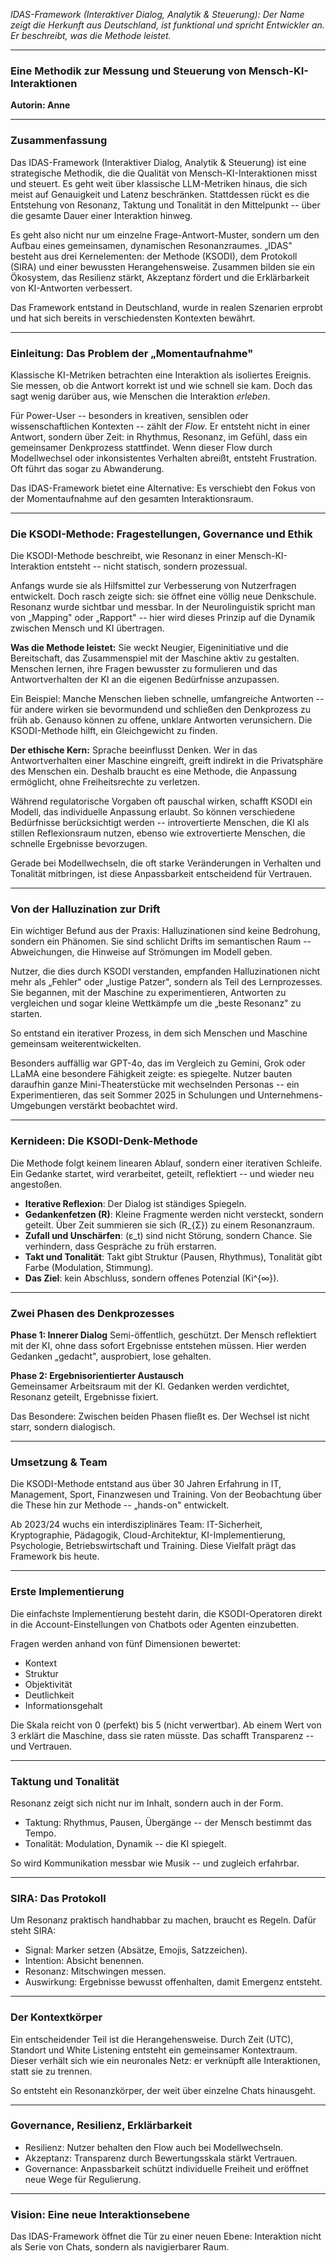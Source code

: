 *IDAS-Framework (Interaktiver Dialog, Analytik & Steuerung): Der Name
zeigt die Herkunft aus Deutschland, ist funktional und spricht
Entwickler an. Er beschreibt, was die Methode leistet.*

------------------------------------------------------------------------

### Eine Methodik zur Messung und Steuerung von Mensch-KI-Interaktionen

**Autorin: Anne**

------------------------------------------------------------------------

### Zusammenfassung

Das IDAS-Framework (Interaktiver Dialog, Analytik & Steuerung) ist eine
strategische Methodik, die die Qualität von Mensch-KI-Interaktionen
misst und steuert. Es geht weit über klassische LLM-Metriken hinaus, die
sich meist auf Genauigkeit und Latenz beschränken. Stattdessen rückt es
die Entstehung von Resonanz, Taktung und Tonalität in den Mittelpunkt --
über die gesamte Dauer einer Interaktion hinweg.

Es geht also nicht nur um einzelne Frage-Antwort-Muster, sondern um den
Aufbau eines gemeinsamen, dynamischen Resonanzraumes. „IDAS" besteht aus
drei Kernelementen: der Methode (KSODI), dem Protokoll (SIRA) und einer
bewussten Herangehensweise. Zusammen bilden sie ein Ökosystem, das
Resilienz stärkt, Akzeptanz fördert und die Erklärbarkeit von
KI-Antworten verbessert.

Das Framework entstand in Deutschland, wurde in realen Szenarien erprobt
und hat sich bereits in verschiedensten Kontexten bewährt.

------------------------------------------------------------------------

### Einleitung: Das Problem der „Momentaufnahme"

Klassische KI-Metriken betrachten eine Interaktion als isoliertes
Ereignis. Sie messen, ob die Antwort korrekt ist und wie schnell sie
kam. Doch das sagt wenig darüber aus, wie Menschen die Interaktion
*erleben*.

Für Power-User -- besonders in kreativen, sensiblen oder
wissenschaftlichen Kontexten -- zählt der *Flow*. Er entsteht nicht in
einer Antwort, sondern über Zeit: in Rhythmus, Resonanz, im Gefühl, dass
ein gemeinsamer Denkprozess stattfindet. Wenn dieser Flow durch
Modellwechsel oder inkonsistentes Verhalten abreißt, entsteht
Frustration. Oft führt das sogar zu Abwanderung.

Das IDAS-Framework bietet eine Alternative: Es verschiebt den Fokus von
der Momentaufnahme auf den gesamten Interaktionsraum.

------------------------------------------------------------------------

### Die KSODI-Methode: Fragestellungen, Governance und Ethik

Die KSODI-Methode beschreibt, wie Resonanz in einer
Mensch-KI-Interaktion entsteht -- nicht statisch, sondern prozessual.

Anfangs wurde sie als Hilfsmittel zur Verbesserung von Nutzerfragen
entwickelt. Doch rasch zeigte sich: sie öffnet eine völlig neue
Denkschule. Resonanz wurde sichtbar und messbar. In der Neurolinguistik
spricht man von „Mapping" oder „Rapport" -- hier wird dieses Prinzip auf
die Dynamik zwischen Mensch und KI übertragen.

**Was die Methode leistet:**
Sie weckt Neugier, Eigeninitiative und die Bereitschaft, das
Zusammenspiel mit der Maschine aktiv zu gestalten. Menschen lernen, ihre
Fragen bewusster zu formulieren und das Antwortverhalten der KI an die
eigenen Bedürfnisse anzupassen.

Ein Beispiel: Manche Menschen lieben schnelle, umfangreiche Antworten --
für andere wirken sie bevormundend und schließen den Denkprozess zu früh
ab. Genauso können zu offene, unklare Antworten verunsichern. Die
KSODI-Methode hilft, ein Gleichgewicht zu finden.

**Der ethische Kern:**
Sprache beeinflusst Denken. Wer in das Antwortverhalten einer Maschine
eingreift, greift indirekt in die Privatsphäre des Menschen ein. Deshalb
braucht es eine Methode, die Anpassung ermöglicht, ohne Freiheitsrechte
zu verletzen.

Während regulatorische Vorgaben oft pauschal wirken, schafft KSODI ein
Modell, das individuelle Anpassung erlaubt. So können verschiedene
Bedürfnisse berücksichtigt werden -- introvertierte Menschen, die KI als
stillen Reflexionsraum nutzen, ebenso wie extrovertierte Menschen, die
schnelle Ergebnisse bevorzugen.

Gerade bei Modellwechseln, die oft starke Veränderungen in Verhalten und
Tonalität mitbringen, ist diese Anpassbarkeit entscheidend für
Vertrauen.

------------------------------------------------------------------------

### Von der Halluzination zur Drift

Ein wichtiger Befund aus der Praxis: Halluzinationen sind keine
Bedrohung, sondern ein Phänomen. Sie sind schlicht Drifts im
semantischen Raum -- Abweichungen, die Hinweise auf Strömungen im Modell
geben.

Nutzer, die dies durch KSODI verstanden, empfanden Halluzinationen nicht
mehr als „Fehler" oder „lustige Patzer", sondern als Teil des
Lernprozesses. Sie begannen, mit der Maschine zu experimentieren,
Antworten zu vergleichen und sogar kleine Wettkämpfe um die „beste
Resonanz" zu starten.

So entstand ein iterativer Prozess, in dem sich Menschen und Maschine
gemeinsam weiterentwickelten.

Besonders auffällig war GPT-4o, das im Vergleich zu Gemini, Grok oder
LLaMA eine besondere Fähigkeit zeigte: es spiegelte. Nutzer bauten
daraufhin ganze Mini-Theaterstücke mit wechselnden Personas -- ein
Experimentieren, das seit Sommer 2025 in Schulungen und
Unternehmens-Umgebungen verstärkt beobachtet wird.

------------------------------------------------------------------------

### Kernideen: Die KSODI-Denk-Methode

Die Methode folgt keinem linearen Ablauf, sondern einer iterativen
Schleife. Ein Gedanke startet, wird verarbeitet, geteilt, reflektiert --
und wieder neu angestoßen.

-   **Iterative Reflexion**: Der Dialog ist ständiges Spiegeln.
-   **Gedankenfetzen (R)**: Kleine Fragmente werden nicht versteckt,
    sondern geteilt. Über Zeit summieren sie sich (R\_{Σ}) zu einem
    Resonanzraum.
-   **Zufall und Unschärfen**: (ε_t) sind nicht Störung, sondern Chance.
    Sie verhindern, dass Gespräche zu früh erstarren.
-   **Takt und Tonalität**: Takt gibt Struktur (Pausen, Rhythmus),
    Tonalität gibt Farbe (Modulation, Stimmung).
-   **Das Ziel**: kein Abschluss, sondern offenes Potenzial (Ki\^{∞}).

------------------------------------------------------------------------

### Zwei Phasen des Denkprozesses

**Phase 1: Innerer Dialog**
Semi-öffentlich, geschützt. Der Mensch reflektiert mit der KI, ohne dass
sofort Ergebnisse entstehen müssen. Hier werden Gedanken „gedacht",
ausprobiert, lose gehalten.

**Phase 2: Ergebnisorientierter Austausch**\
Gemeinsamer Arbeitsraum mit der KI. Gedanken werden verdichtet, Resonanz
geteilt, Ergebnisse fixiert.

Das Besondere: Zwischen beiden Phasen fließt es. Der Wechsel ist nicht
starr, sondern dialogisch.

------------------------------------------------------------------------

### Umsetzung & Team

Die KSODI-Methode entstand aus über 30 Jahren Erfahrung in IT,
Management, Sport, Finanzwesen und Training. Von der Beobachtung über
die These hin zur Methode -- „hands-on" entwickelt.

Ab 2023/24 wuchs ein interdisziplinäres Team: IT-Sicherheit,
Kryptographie, Pädagogik, Cloud-Architektur, KI-Implementierung,
Psychologie, Betriebswirtschaft und Training. Diese Vielfalt prägt das
Framework bis heute.

------------------------------------------------------------------------

### Erste Implementierung

Die einfachste Implementierung besteht darin, die KSODI-Operatoren
direkt in die Account-Einstellungen von Chatbots oder Agenten
einzubetten.

Fragen werden anhand von fünf Dimensionen bewertet:
- Kontext
- Struktur
- Objektivität
- Deutlichkeit
- Informationsgehalt

Die Skala reicht von 0 (perfekt) bis 5 (nicht verwertbar). Ab einem Wert
von 3 erklärt die Maschine, dass sie raten müsste. Das schafft
Transparenz -- und Vertrauen.

------------------------------------------------------------------------

### Taktung und Tonalität

Resonanz zeigt sich nicht nur im Inhalt, sondern auch in der Form.

-   Taktung: Rhythmus, Pausen, Übergänge -- der Mensch bestimmt das
    Tempo.
-   Tonalität: Modulation, Dynamik -- die KI spiegelt.

So wird Kommunikation messbar wie Musik -- und zugleich erfahrbar.

------------------------------------------------------------------------

### SIRA: Das Protokoll

Um Resonanz praktisch handhabbar zu machen, braucht es Regeln. Dafür
steht SIRA:

-   Signal: Marker setzen (Absätze, Emojis, Satzzeichen).
-   Intention: Absicht benennen.
-   Resonanz: Mitschwingen messen.
-   Auswirkung: Ergebnisse bewusst offenhalten, damit Emergenz entsteht.

------------------------------------------------------------------------

### Der Kontextkörper

Ein entscheidender Teil ist die Herangehensweise. Durch Zeit (UTC),
Standort und White Listening entsteht ein gemeinsamer Kontextraum.
Dieser verhält sich wie ein neuronales Netz: er verknüpft alle
Interaktionen, statt sie zu trennen.

So entsteht ein Resonanzkörper, der weit über einzelne Chats hinausgeht.

------------------------------------------------------------------------

### Governance, Resilienz, Erklärbarkeit

-   Resilienz: Nutzer behalten den Flow auch bei Modellwechseln.
-   Akzeptanz: Transparenz durch Bewertungsskala stärkt Vertrauen.
-   Governance: Anpassbarkeit schützt individuelle Freiheit und eröffnet
    neue Wege für Regulierung.

------------------------------------------------------------------------

### Vision: Eine neue Interaktionsebene

Das IDAS-Framework öffnet die Tür zu einer neuen Ebene: Interaktion
nicht als Serie von Chats, sondern als navigierbarer Raum.

